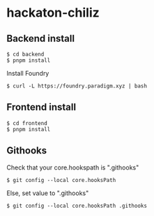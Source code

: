 # hackaton-chiliz

## Backend install

```
$ cd backend
$ pnpm install
```

Install Foundry
```
$ curl -L https://foundry.paradigm.xyz | bash
```

## Frontend install

```
$ cd frontend
$ pnpm install
```

## Githooks

Check that your core.hookspath is ".githooks"
```
$ git config --local core.hooksPath
```

Else, set value to ".githooks"
```
$ git config --local core.hooksPath .githooks
```
